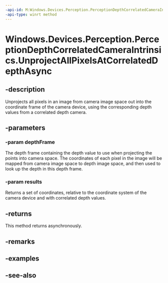 ----api-id: M:Windows.Devices.Perception.PerceptionDepthCorrelatedCameraIntrinsics.UnprojectAllPixelsAtCorrelatedDepthAsync(Windows.Devices.Perception.PerceptionDepthFrame,Windows.Foundation.Numerics.Vector3[])
-api-type: winrt method
---<!-- Method syntaxpublic Windows.Foundation.IAsyncAction UnprojectAllPixelsAtCorrelatedDepthAsync(Windows.Devices.Perception.PerceptionDepthFrame depthFrame, Windows.Foundation.Numerics.Vector3[] results)--># Windows.Devices.Perception.PerceptionDepthCorrelatedCameraIntrinsics.UnprojectAllPixelsAtCorrelatedDepthAsync## -descriptionUnprojects all pixels in an image from camera image space out into the coordinate frame of the camera device, using the corresponding depth values from a correlated depth camera.## -parameters### -param depthFrameThe depth frame containing the depth value to use when projecting the points into camera space. The coordinates of each pixel in the image will be mapped from camera image space to depth image space, and then used to look up the depth in this depth frame.### -param resultsReturns a set of coordinates, relative to the coordinate system of the camera device and with correlated depth values.## -returnsThis method returns asynchronously.## -remarks## -examples## -see-also